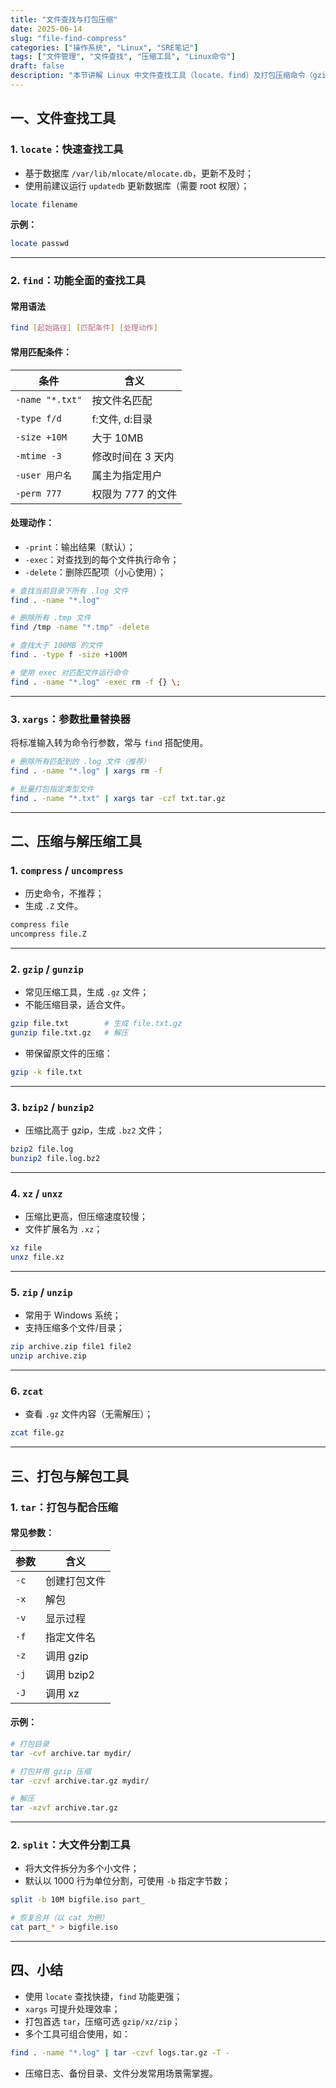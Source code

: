 ```yaml
---
title: "文件查找与打包压缩"
date: 2025-06-14
slug: "file-find-compress"
categories: ["操作系统", "Linux", "SRE笔记"]
tags: ["文件管理", "文件查找", "压缩工具", "Linux命令"]
draft: false
description: "本节讲解 Linux 中文件查找工具（locate、find）及打包压缩命令（gzip、tar、zip等）的使用方法及其组合技巧，便于大文件管理与系统维护。"
---
```


## 一、文件查找工具

### 1. `locate`：快速查找工具

- 基于数据库 `/var/lib/mlocate/mlocate.db`，更新不及时；
- 使用前建议运行 `updatedb` 更新数据库（需要 root 权限）；

```bash
locate filename
```
<!--more-->
**示例：**

```bash
locate passwd
```

---

### 2. `find`：功能全面的查找工具

#### 常用语法

```bash
find [起始路径] [匹配条件] [处理动作]
```

#### 常用匹配条件：

| 条件         | 含义                             |
|--------------|----------------------------------|
| `-name "*.txt"` | 按文件名匹配                    |
| `-type f/d`     | f:文件, d:目录                  |
| `-size +10M`    | 大于 10MB                       |
| `-mtime -3`     | 修改时间在 3 天内               |
| `-user 用户名`  | 属主为指定用户                  |
| `-perm 777`     | 权限为 777 的文件               |

#### 处理动作：

- `-print`：输出结果（默认）；
- `-exec`：对查找到的每个文件执行命令；
- `-delete`：删除匹配项（小心使用）；

```bash
# 查找当前目录下所有 .log 文件
find . -name "*.log"

# 删除所有 .tmp 文件
find /tmp -name "*.tmp" -delete

# 查找大于 100MB 的文件
find . -type f -size +100M

# 使用 exec 对匹配文件运行命令
find . -name "*.log" -exec rm -f {} \;
```

---

### 3. `xargs`：参数批量替换器

将标准输入转为命令行参数，常与 `find` 搭配使用。

```bash
# 删除所有匹配到的 .log 文件（推荐）
find . -name "*.log" | xargs rm -f

# 批量打包指定类型文件
find . -name "*.txt" | xargs tar -czf txt.tar.gz
```

---

## 二、压缩与解压缩工具

### 1. `compress` / `uncompress`

- 历史命令，不推荐；
- 生成 `.Z` 文件。

```bash
compress file
uncompress file.Z
```

---

### 2. `gzip` / `gunzip`

- 常见压缩工具，生成 `.gz` 文件；
- 不能压缩目录，适合文件。

```bash
gzip file.txt        # 生成 file.txt.gz
gunzip file.txt.gz   # 解压
```

- 带保留原文件的压缩：

```bash
gzip -k file.txt
```

---

### 3. `bzip2` / `bunzip2`

- 压缩比高于 gzip，生成 `.bz2` 文件；

```bash
bzip2 file.log
bunzip2 file.log.bz2
```

---

### 4. `xz` / `unxz`

- 压缩比更高，但压缩速度较慢；
- 文件扩展名为 `.xz`；

```bash
xz file
unxz file.xz
```

---

### 5. `zip` / `unzip`

- 常用于 Windows 系统；
- 支持压缩多个文件/目录；

```bash
zip archive.zip file1 file2
unzip archive.zip
```

---

### 6. `zcat`

- 查看 `.gz` 文件内容（无需解压）；

```bash
zcat file.gz
```

---

## 三、打包与解包工具

### 1. `tar`：打包与配合压缩

#### 常见参数：

| 参数 | 含义 |
|------|------|
| `-c` | 创建打包文件 |
| `-x` | 解包 |
| `-v` | 显示过程 |
| `-f` | 指定文件名 |
| `-z` | 调用 gzip |
| `-j` | 调用 bzip2 |
| `-J` | 调用 xz |

#### 示例：

```bash
# 打包目录
tar -cvf archive.tar mydir/

# 打包并用 gzip 压缩
tar -czvf archive.tar.gz mydir/

# 解压
tar -xzvf archive.tar.gz
```

---

### 2. `split`：大文件分割工具

- 将大文件拆分为多个小文件；
- 默认以 1000 行为单位分割，可使用 `-b` 指定字节数；

```bash
split -b 10M bigfile.iso part_

# 恢复合并（以 cat 为例）
cat part_* > bigfile.iso
```

---

## 四、小结

- 使用 `locate` 查找快捷，`find` 功能更强；
- `xargs` 可提升处理效率；
- 打包首选 `tar`，压缩可选 `gzip/xz/zip`；
- 多个工具可组合使用，如：

```bash
find . -name "*.log" | tar -czvf logs.tar.gz -T -
```

- 压缩日志、备份目录、文件分发常用场景需掌握。

